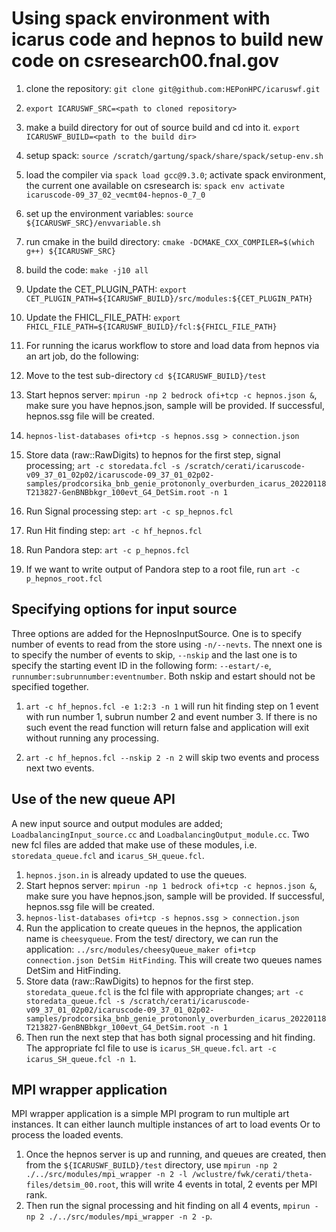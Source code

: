 # Using spack environment with icarus code and hepnos to build new code on csresearch00.fnal.gov

1. clone the repository: `git clone git@github.com:HEPonHPC/icaruswf.git`

2. `export ICARUSWF_SRC=<path to cloned repository>`

3. make a build directory for out of source build and cd into it. `export ICARUSWF_BUILD=<path to the build dir>`

4. setup spack: `source /scratch/gartung/spack/share/spack/setup-env.sh`

5. load the compiler via `spack load gcc@9.3.0`; activate spack environment, the current one available on csresearch is: `spack env activate icaruscode-09_37_02_vecmt04-hepnos-0_7_0`

6. set up the environment variables: `source ${ICARUSWF_SRC}/envvariable.sh`

7. run cmake in the build directory: `cmake -DCMAKE_CXX_COMPILER=$(which g++) ${ICARUSWF_SRC}`

10. build the code: `make -j10 all`

11. Update the CET_PLUGIN_PATH: `export CET_PLUGIN_PATH=${ICARUSWF_BUILD}/src/modules:${CET_PLUGIN_PATH}`

12. Update the FHICL_FILE_PATH: `export FHICL_FILE_PATH=${ICARUSWF_BUILD}/fcl:${FHICL_FILE_PATH}`

13. For running the icarus workflow to store and load data from hepnos via an art job, do the following: 

14. Move to the test sub-directory `cd ${ICARUSWF_BUILD}/test`

14.  Start hepnos server: `mpirun -np 2 bedrock ofi+tcp -c hepnos.json &`, make sure you have hepnos.json, sample will be provided. If successful, hepnos.ssg file will be created. 

16.  `hepnos-list-databases ofi+tcp -s hepnos.ssg > connection.json` 

17.  Store data (raw::RawDigits) to hepnos for the first step, signal processing; `art -c storedata.fcl -s /scratch/cerati/icaruscode-v09_37_01_02p02/icaruscode-09_37_01_02p02-samples/prodcorsika_bnb_genie_protononly_overburden_icarus_20220118T213827-GenBNBbkgr_100evt_G4_DetSim.root -n 1`

19.  Run Signal processing step: `art -c sp_hepnos.fcl`

21.  Run Hit finding step: `art -c hf_hepnos.fcl`

22.  Run Pandora step: `art -c p_hepnos.fcl`

21.  If we want to write output of Pandora step to a root file, run `art -c p_hepnos_root.fcl`

## Specifying options for input source

Three options are added for the HepnosInputSource. One is to specify number of events to read from the store using `-n/--nevts`. The nnext one is to specify the number of events to skip, `--nskip` and the last one is to specify the starting event ID in the following form: `--estart/-e`, `runnumber:subrunnumber:eventnumber`. Both nskip and estart should not be specified together. 

1. `art -c hf_hepnos.fcl -e 1:2:3 -n 1` will run hit finding step on 1 event with run number 1, subrun number 2 and event number 3. If there is no such event the read function will return false and application will exit without running any processing. 

2. `art -c hf_hepnos.fcl --nskip 2 -n 2` will skip two events and process next two events. 

## Use of the new queue API

A new input source and output modules are added; `LoadbalancingInput_source.cc` and `LoadbalancingOutput_module.cc`. Two new fcl files are added that make use of these modules, i.e. `storedata_queue.fcl` and `icarus_SH_queue.fcl`.   
1. `hepnos.json.in` is already updated to use the queues. 
2. Start hepnos server: `mpirun -np 1 bedrock ofi+tcp -c hepnos.json &`, make sure you have hepnos.json, sample will be provided. If successful, hepnos.ssg file will be created. 
3. `hepnos-list-databases ofi+tcp -s hepnos.ssg > connection.json` 
4. Run the application to create queues in the hepnos, the application name is `cheesyqueue`. From the test/ directory, we can run the application: `../src/modules/cheesyQueue_maker ofi+tcp connection.json DetSim HitFinding`. This will create two queues names DetSim and HitFinding. 
5. Store data (raw::RawDigits) to hepnos for the first step. `storedata_queue.fcl` is the fcl file with appropriate changes; `art -c storedata_queue.fcl -s /scratch/cerati/icaruscode-v09_37_01_02p02/icaruscode-09_37_01_02p02-samples/prodcorsika_bnb_genie_protononly_overburden_icarus_20220118T213827-GenBNBbkgr_100evt_G4_DetSim.root -n 1`
6. Then run the next step that has both signal processing and hit finding. The appropriate fcl file to use is `icarus_SH_queue.fcl`. `art -c icarus_SH_queue.fcl -n 1`.  

## MPI wrapper application

MPI wrapper application is a simple MPI program to run multiple art instances. 
It can either launch multiple instances of art to load events Or to process the loaded events. 
1. Once the hepnos server is up and running, and queues are created, then from the `${ICARUSWF_BUILD}/test` directory, use 
`mpirun -np 2 ./../src/modules/mpi_wrapper -n 2 -l /wclustre/fwk/cerati/theta-files/detsim_00.root`, this will write 4 events in total, 2 events per MPI rank. 
2. Then run the  signal processing and hit finding on all 4 events, `mpirun -np 2 ./../src/modules/mpi_wrapper -n 2 -p`. 

